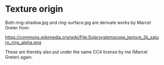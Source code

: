 # Texture origin

Both ring-shadow.jpg and ring-surface.jpg are derivate works by Marcel Greter from:

https://commons.wikimedia.org/wiki/File:Solarsystemscope_texture_2k_saturn_ring_alpha.png

These are thereby also put under the same CC4 license by me (Marcel Greter) again.
